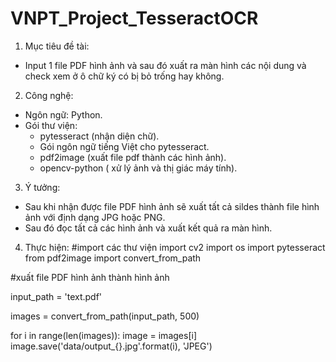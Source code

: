 # VNPT_Project_TesseractOCR
1. Mục tiêu đề tài:
- Input 1 file PDF hình ảnh và sau đó xuất ra màn hình các nội dung và check xem ở ô chữ ký có bị bỏ trống hay không.
2. Công nghệ:
- Ngôn ngữ: Python.
- Gói thư viện: 
  + pytesseract (nhận diện chữ).
  + Gói ngôn ngữ tiếng Việt cho pytesseract.
  + pdf2image (xuất file pdf thành các hình ảnh).
  + opencv-python ( xử lý ảnh và thị giác máy tính).
3. Ý tưởng:
- Sau khi nhận được file PDF hình ảnh sẽ xuất tất cả sildes thành file hình ảnh với định dạng JPG hoặc PNG.
- Sau đó đọc tất cả các hình ảnh và xuất kết quả ra màn hình. 
4. Thực hiện:
#import các thư viện 
import cv2
import os
import pytesseract
from pdf2image import convert_from_path

#xuất file PDF hình ảnh thành hình ảnh

input_path = 'text.pdf'

images = convert_from_path(input_path, 500)
 
for i in range(len(images)):
    image = images[i]
    image.save('data/output_{}.jpg'.format(i), 'JPEG')
